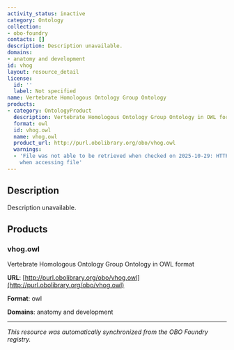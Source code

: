 ```yaml
---
activity_status: inactive
category: Ontology
collection:
- obo-foundry
contacts: []
description: Description unavailable.
domains:
- anatomy and development
id: vhog
layout: resource_detail
license:
  id: ''
  label: Not specified
name: Vertebrate Homologous Ontology Group Ontology
products:
- category: OntologyProduct
  description: Vertebrate Homologous Ontology Group Ontology in OWL format
  format: owl
  id: vhog.owl
  name: vhog.owl
  product_url: http://purl.obolibrary.org/obo/vhog.owl
  warnings:
  - 'File was not able to be retrieved when checked on 2025-10-29: HTTP 404 error
    when accessing file'
---
```

## Description

Description unavailable.

## Products

### vhog.owl

Vertebrate Homologous Ontology Group Ontology in OWL format

**URL**: [http://purl.obolibrary.org/obo/vhog.owl](http://purl.obolibrary.org/obo/vhog.owl)

**Format**: owl

**Domains**: anatomy and development

---

*This resource was automatically synchronized from the OBO Foundry registry.*
